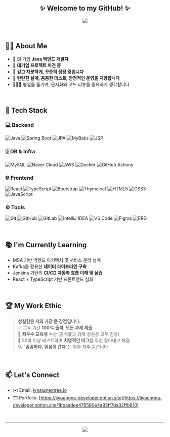 <h2 align="center">✨ Welcome to my GitHub! ✨</h2>

<p align="center">
  <img src="https://capsule-render.vercel.app/api?type=waving&color=8e44ad&height=200&text=Hi%20there,%20I'm%20Jiyoung!&fontAlign=50&fontAlignY=40&desc=Back-end%20Developer&descAlign=50&descAlignY=70" />
</p>

<br/>

## 👩‍💻 About Me

- 💼 SI 기업 **Java 백엔드 개발자**
- 🚀 **대기업 프로젝트 파견 중**
- 💜 **깊고 차분하게, 꾸준히 성장 중입니다**
- 🧱 **탄탄한 설계, 꼼꼼한 테스트, 안정적인 운영을 지향합니다**
- 🧑‍🤝‍🧑 협업을 즐기며, 문서화와 코드 리뷰를 중요하게 생각합니다

<br/>

## 🔧 Tech Stack

### 💻 Backend
![Java](https://img.shields.io/badge/Java-8e44ad?style=flat-square&logo=openjdk&logoColor=white)
![Spring Boot](https://img.shields.io/badge/Spring%20Boot-6f42c1?style=flat-square&logo=spring-boot&logoColor=white)
![JPA](https://img.shields.io/badge/JPA-7d3c98?style=flat-square&logoColor=white)
![MyBatis](https://img.shields.io/badge/MyBatis-000000?style=flat-square.&logoColor=white)
![JSP](https://img.shields.io/badge/JSP-bd7ff6?style=flat-square)

### 🗄️ DB & Infra
![MySQL](https://img.shields.io/badge/MySQL-4479A1?style=flat-square&logo=mysq|&logoColor=white)
![Naver Cloud](https://img.shields.io/badge/NCP-03C75A?style=flat-square&logoColor=white)
![AWS](https://img.shields.io/badge/AWS-232F3E?style=flat-square&logo=amazon-aws&logoColor=white)
![Docker](https://img.shields.io/badge/Docker-2496ED?style=flat-square&logo=docker&logoColor=white)
![GitHub Actions](https://img.shields.io/badge/GitHub%20Actions-2088FF?style=flat-square&logo=githubactions&logoColor=white)

### 🌐 Frontend
![React](https://img.shields.io/badge/React-61DAFB?style=flat-square&logo=react&logoColor=black)
![TypeScript](https://img.shields.io/badge/TypeScript-3178C6?style=flat-square&logo=typescript)
![Bootstrap](https://img.shields.io/badge/Bootstrap-7952B3?style=flat-square&logo=bootstrap&logoColor=white)
![Thymeleaf](https://img.shields.io/badge/Thymeleaf-005F0F?style=flat-square)
![HTML5](https://img.shields.io/badge/HTML5-e67e22?style=flat-square&logo=html5&logoColor=white)
![CSS3](https://img.shields.io/badge/CSS3-3498db?style=flat-square&logo=css3&logoColor=white)
![JavaScript](https://img.shields.io/badge/JavaScript-f7df1e?style=flat-square&logo=javascript&logoColor=black)

### ⚙️ Tools
![Git](https://img.shields.io/badge/Git-f1502f?style=flat-square&logo=git&logoColor=white)
![GitHub](https://img.shields.io/badge/GitHub-181717?style=flat-square&logo=github)
![GitLab](https://img.shields.io/badge/GitLab-FC6D26?style=flat-square&logo=gitlab&logoColor=white)
![IntelliJ IDEA](https://img.shields.io/badge/IntelliJ-000000?style=flat-square&logo=intellijidea)
![VS Code](https://img.shields.io/badge/VSCode-007ACC?style=flat-square&logo=visual-studio-code)
![Figma](https://img.shields.io/badge/Figma-F24E1E?style=flat-square&logo=figma&logoColor=white)
![ERD](https://img.shields.io/badge/ERD%20Tool-8E44AD?style=flat-square&logoColor=white)

<br/>

## 📚 I'm Currently Learning

- MSA 기반 백엔드 아키텍처 및 서비스 분리 설계
- Kafka를 활용한 **데이터 파이프라인 구축**
- Jenkins 기반의 **CI/CD 자동화 흐름 이해 및 실습**
- React + TypeScript 기반 프론트엔드 심화

<br/>

## 🏆 My Work Ethic

> **성실함은 저의 가장 큰 강점입니다.**  
> ✅ 교육 기간 **100% 출석, 모든 과제 제출**  
> 🏅 **최우수 교육생** 수상 (출석률과 과제 성실성 모두 인정)  
> 🧪 50회 이상 테스트하며 **치명적인 버그**를 직접 찾아내고 해결  
> 🔍 "**꼼꼼하다, 믿음이 간다**"는 말을 자주 듣습니다

<br/>

## 📫 Let's Connect

- ✉️ Email: jyna@nextree.io
- 🗂️ Portfolio: [https://jiyoungna-developer.notion.site](https://jiyoungna-developer.notion.site/1bbaedee476580e4a93ff7da32ffb810)

<br/>

---

<p align="center">
  <img src="https://github-readme-stats.vercel.app/api?username=jyna120&show_icons=true&theme=radical" />
</p>
